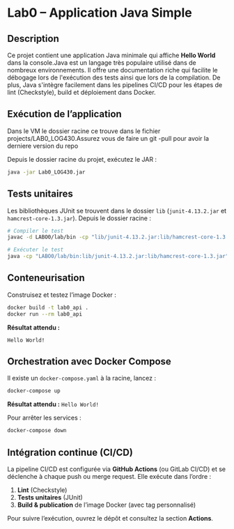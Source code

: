 # Lab0 – Application Java Simple

## Description

Ce projet contient une application Java minimale qui affiche **Hello World** dans la console.Java est un langage très populaire utilisé dans de nombreux environnements. Il offre une documentation riche qui facilite le débogage lors de l'exécution des tests ainsi que lors de la compilation. De plus, Java s'intègre facilement dans les pipelines CI/CD pour les étapes de lint (Checkstyle), build et déploiement dans Docker.

## Exécution de l’application

Dans le VM le dossier racine ce trouve dans le fichier projects/LAB0_LOG430.Assurez vous de faire un git -pull pour avoir la derniere version du repo

Depuis le dossier racine du projet, exécutez le JAR :

```bash
java -jar Lab0_LOG430.jar
```

## Tests unitaires

Les bibliothèques JUnit se trouvent dans le dossier `lib` (`junit-4.13.2.jar` et `hamcrest-core-1.3.jar`). Depuis le dossier racine :

```bash
# Compiler le test
javac -d LABO0/lab/bin -cp "lib/junit-4.13.2.jar:lib/hamcrest-core-1.3.jar" LABO0/lab/tests/lab/tests/AppTest.java

# Exécuter le test
java -cp "LABO0/lab/bin:lib/junit-4.13.2.jar:lib/hamcrest-core-1.3.jar" org.junit.runner.JUnitCore lab.tests.AppTest
```

## Conteneurisation

Construisez et testez l’image Docker :

```bash
docker build -t lab0_api .
docker run --rm lab0_api
```

**Résultat attendu :**

```
Hello World!
```

## Orchestration avec Docker Compose

Il existe un `docker-compose.yaml` à la racine, lancez :

```bash
docker-compose up
```

**Résultat attendu :** `Hello World!`

Pour arrêter les services :

```bash
docker-compose down
```

## Intégration continue (CI/CD)

La pipeline CI/CD est configurée via **GitHub Actions** (ou GitLab CI/CD) et se déclenche à chaque push ou merge request. Elle exécute dans l’ordre :

1. **Lint** (Checkstyle)
2. **Tests unitaires** (JUnit)
3. **Build & publication** de l’image Docker (avec tag personnalisé)

Pour suivre l’exécution, ouvrez le dépôt et consultez la section **Actions**.
